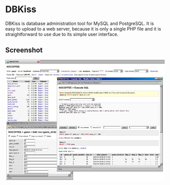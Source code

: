 # DBKiss

DBKiss is database administration tool for MySQL and PostgreSQL.
It is easy to upload to a web server, because it is only a single
PHP file and it is straightforward to use due to its simple user
interface.


## Screenshot

<img alt="DBKiss screenshot" src="https://raw.githubusercontent.com/cztomczak/dbkiss/master/screenshot.jpg">


